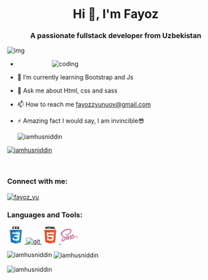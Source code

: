 <h1 align="center">Hi 👋, I'm Fayoz</h1>
    <h3 align="center">A passionate fullstack developer from Uzbekistan</h3>
     <img width="100%" height="250" src="https://t4.ftcdn.net/jpg/04/19/26/97/360_F_419269782_9LsP3TQndMVnZ2j3ZhTPhMjaqQpFAth9.jpg" alt="img">   
     
-  <img align="right" width="400"  src="https://www.google.com/url?sa=i&url=https%3A%2F%2Fwww.pinterest.com%2Fpin%2F659144095440492410%2F&psig=AOvVaw3FlSI3nV0H-x1PufP6DAWj&ust=1674140798303000&source=images&cd=vfe&ved=0CA8QjRxqFwoTCMC9jc-y0fwCFQAAAAAdAAAAABA1" alt="coding">

-  🌱 I’m currently learning Bootstrap and Js

- 💬 Ask me about Html, css and sass

- 📫 How to reach me  fayozzyunuov@gmail.com

- ⚡️ Amazing fact I would say, I am invincible😎
  <p align="left"> <img src="https://komarev.com/ghpvc/?username=iamhusniddin&label=Profile%20views&color=0e75b6&style=flat" alt="iamhusniddin" /> </p>

<p align="left"> <a href="https://github.com/ryo-ma/github-profile-trophy"><img src="https://github-profile-trophy.vercel.app/?username=iamhusniddin" alt="iamhusniddin" /></a> </p>

<p align="left"> <a href="https://twitter.com/" target="blank"><img src="https://img.shields.io/twitter/follow/?logo=twitter&style=for-the-badge" alt="" /></a> </p>
<h3 align="left">Connect with me:</h3>
<p align="left">
<a href="https://instagram.com/iam_husniddin7" target="blank"><img align="center" src="https://raw.githubusercontent.com/rahuldkjain/github-profile-readme-generator/master/src/images/icons/Social/instagram.svg" alt="fayoz_yu" height="30" width="40" /></a>
</p>

<h3 align="left">Languages and Tools:</h3>
<p align="left"> <a href="https://www.w3schools.com/css/" target="_blank" rel="noreferrer"> <img src="https://raw.githubusercontent.com/devicons/devicon/master/icons/css3/css3-original-wordmark.svg" alt="css3" width="40" height="40"/> </a> <a href="https://git-scm.com/" target="_blank" rel="noreferrer"> <img src="https://www.vectorlogo.zone/logos/git-scm/git-scm-icon.svg" alt="git" width="40" height="40"/> </a> <a href="https://www.w3.org/html/" target="_blank" rel="noreferrer"> <img src="https://raw.githubusercontent.com/devicons/devicon/master/icons/html5/html5-original-wordmark.svg" alt="html5" width="40" height="40"/> </a> <a href="https://sass-lang.com" target="_blank" rel="noreferrer"> <img src="https://raw.githubusercontent.com/devicons/devicon/master/icons/sass/sass-original.svg" alt="sass" width="40" height="40"/> </a> </p>

<p><img align="left" src="https://github-readme-stats.vercel.app/api/top-langs?username=iamhusniddin&show_icons=true&locale=en&layout=compact" alt="iamhusniddin" /></p>

<p>&nbsp;<img align="center" src="https://github-readme-stats.vercel.app/api?username=iamhusniddin&show_icons=true&locale=en" alt="iamhusniddin" /></p>

<p><img align="center" src="https://github-readme-streak-stats.herokuapp.com/?user=iamhusniddin&" alt="iamhusniddin" /></p>
